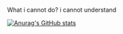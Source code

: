What i cannot do?  i cannot understand



[![Anurag's GitHub stats](https://github-readme-stats.vercel.app/api?username=zming333)](https://github.com/anuraghazra/github-readme-stats)

